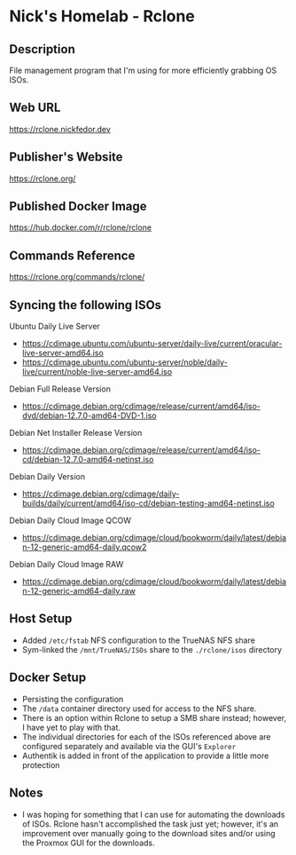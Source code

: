 # Nick's Homelab - Rclone

## Description
File management program that I'm using for more efficiently grabbing OS ISOs.

## Web URL

<https://rclone.nickfedor.dev>

## Publisher's Website
<https://rclone.org/>

## Published Docker Image
<https://hub.docker.com/r/rclone/rclone>

## Commands Reference
<https://rclone.org/commands/rclone/>

## Syncing the following ISOs
Ubuntu Daily Live Server

- <https://cdimage.ubuntu.com/ubuntu-server/daily-live/current/oracular-live-server-amd64.iso>  
- <https://cdimage.ubuntu.com/ubuntu-server/noble/daily-live/current/noble-live-server-amd64.iso>

Debian Full Release Version

- <https://cdimage.debian.org/cdimage/release/current/amd64/iso-dvd/debian-12.7.0-amd64-DVD-1.iso>

Debian Net Installer Release Version

- <https://cdimage.debian.org/cdimage/release/current/amd64/iso-cd/debian-12.7.0-amd64-netinst.iso>

Debian Daily Version

- <https://cdimage.debian.org/cdimage/daily-builds/daily/current/amd64/iso-cd/debian-testing-amd64-netinst.iso>

Debian Daily Cloud Image QCOW

- <https://cdimage.debian.org/cdimage/cloud/bookworm/daily/latest/debian-12-generic-amd64-daily.qcow2>

Debian Daily Cloud Image RAW

- <https://cdimage.debian.org/cdimage/cloud/bookworm/daily/latest/debian-12-generic-amd64-daily.raw>  

## Host Setup

- Added `/etc/fstab` NFS configuration to the TrueNAS NFS share
- Sym-linked the `/mnt/TrueNAS/ISOs` share to the `./rclone/isos` directory

## Docker Setup

- Persisting the configuration
- The `/data` container directory used for access to the NFS share.
- There is an option within Rclone to setup a SMB share instead; however, I have
  yet to play with that.
- The individual directories for each of the ISOs referenced above are
  configured separately and available via the GUI's `Explorer`
- Authentik is added in front of the application to provide a little more
  protection

## Notes

- I was hoping for something that I can use for automating the downloads of
  ISOs. Rclone hasn't accomplished the task just yet; however, it's an
  improvement over manually going to the download sites and/or using the Proxmox
  GUI for the downloads.
